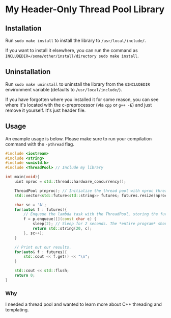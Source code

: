 # My Header-Only Thread Pool Library

## Installation
Run `sudo make install` to install the library to `/usr/local/include/`.

If you want to install it elsewhere, you can run the command as `INCLUDEDIR=/some/other/install/directory sudo make install`.

## Uninstallation
Run `sudo make uninstall` to uninstall the library from the `$INCLUDEDIR` environment variable (defaults to `/usr/local/include/`).

If you have forgotten where you installed it for some reason, you can see where it's located with the c-preprocessor (via `cpp` or `g++ -E`) and just remove it yourself. It's just header file.

## Usage
An example usage is below. Please make sure to run your compilation command with the `-pthread` flag.
```cpp
#include <iostream>
#include <string>
#include <unistd.h>
#include <ThreadPool> // Include my library

int main(void){
    uint nproc = std::thread::hardware_concurrency();

    ThreadPool p(nproc); // Initialize the thread pool with nproc threads
    std::vector<std::future<std::string>> futures; futures.resize(nproc); // Create a vector of futures

    char sc = 'A';
    for(auto& f : futures){
        // Enqueue the lambda task with the ThreadPool, storing the future so we can get our result later (and to prevent blocking).
        f = p.enqueue([](const char c) {
            sleep(2); // Sleep for 2 seconds. The *entire program* should only sleep for 2-3 seconds, due to the multithreading.
            return std::string(20, c);
        }, sc++);
    }

    // Print out our results.
    for(auto& f : futures){
        std::cout << f.get() << "\n";
    }

    std::cout << std::flush;
    return 0;
}

```

### Why
I needed a thread pool and wanted to learn more about C++ threading and templating.

